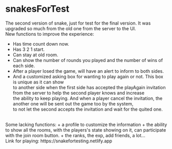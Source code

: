 # snakesForTest
The second version of snake, just for test for the final version. It was upgraded so much from the old one from the server to the UI.
<br>
New functions to improve the experience:
  + Has time count down now.
  + Has 3 2 1 start.
  + Can stay at old room.
  + Can show the number of rounds you played and the number of wins of each side.
  + After a player losed the game, will have an alert to inform to both sides.
  + And a customized asking box for wanting to play again or not. This box is unique as it can show <br>
  to another side when the first side has accepted the playAgain invitation from the server to help the second player knows and increase <br>
  the ability to keep playing. And when a player cancel the invitation, the another one will be sent out the game too by the system, <br>
  to not let the second accepts the invitation and wait for the quited one. 
<br>
Some lacking functions:
  + a profile to customize the information
  + the ability to show all the rooms, with the players's state showing on it, can participate with the join room button.
  + the ranks, the exp, add friends, a lot...
<br>
Link for playing: https://snakefortesting.netlify.app

